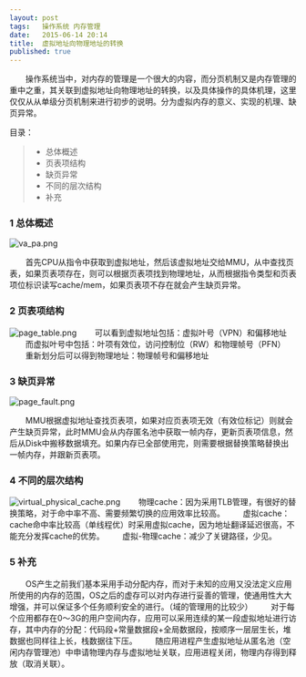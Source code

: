 ```yaml
---
layout: post
tags: 	操作系统 内存管理
date:	2015-06-14 20:14 
title:	虚拟地址向物理地址的转换
published: true
---
```


　　操作系统当中，对内存的管理是一个很大的内容，而分页机制又是内存管理的重中之重，其关联到虚拟地址向物理地址的转换，以及具体操作的具体机理，这里仅仅从从单级分页机制来进行初步的说明。分为虚拟内存的意义、实现的机理、缺页异常。

目录：

> * 总体概述
> * 页表项结构
> * 缺页异常
> * 不同的层次结构
> * 补充

<!-- more -->

### 1 总体概述

![va_pa.png]({{site.imageurl}}/va_pa.png)

　　首先CPU从指令中获取到虚拟地址，然后该虚拟地址交给MMU，从中查找页表，如果页表项存在，则可以根据页表项找到物理地址，从而根据指令类型和页表项位标识读写cache/mem，如果页表项不存在就会产生缺页异常。

### 2 页表项结构

![page_table.png]({{site.imageurl}}/page_table.png)
　　可以看到虚拟地址包括：虚拟叶号（VPN）和偏移地址
　　而虚拟叶号中包括：叶项有效位，访问控制位（RW）和物理帧号（PFN）
　　重新划分后可以得到物理地址：物理帧号和偏移地址

### 3 缺页异常

![page_fault.png]({{site.imageurl}}/page_fault.png)

　　MMU根据虚拟地址查找页表项，如果对应页表项无效（有效位标记）则就会产生缺页异常，此时MMU会从内存匿名池中获取一帧内存，更新页表项信息，然后从Disk中搬移数据填充。如果内存已全部使用完，则需要根据替换策略替换出一帧内存，并跟新页表项。　

### 4 不同的层次结构

![virtual_physical_cache.png]({{site.imageurl}}/virtual_physical_cache.png)
　　物理cache：因为采用TLB管理，有很好的替换策略，对于命中率不高、需要频繁切换的应用效率比较高。
　　虚拟cache：cache命中率比较高（单线程优）时采用虚拟cache，因为地址翻译延迟很高，不能充分发挥cache的优势。
　　虚拟-物理cache：减少了关键路径，少见。

### 5 补充

　　OS产生之前我们基本采用手动分配内存，而对于未知的应用又没法定义应用所使用的内存的范围，OS之后的虚存可以对内存进行妥善的管理，使通用性大大增强，并可以保证多个任务顺利安全的进行。（域的管理用的比较少）
　　对于每个应用都存在0～3G的用户空间内存，应用可以采用连续的某一段虚拟地址进行访存，其中内存的分配：代码段+常量数据段+全局数据段，按顺序一层层生长，堆数据也同样往上长，栈数据往下压。
　　随应用进程产生虚拟地址从匿名池（空闲内存管理池）中申请物理内存与虚拟地址关联，应用进程关闭，物理内存得到释放（取消关联）。

